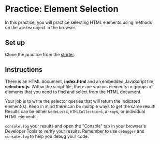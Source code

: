 # Practice: Element Selection

In this practice, you will practice selecting HTML elements using methods on the
`window` object in the browser.

## Set up

Clone the practice from the [starter].

## Instructions

There is an HTML document, __index.html__ and an embedded JavaScript file,
__selectors.js__. Within the script file, there are various elements or
groups of elements that you need to find and select from the HTML document.

Your job is to write the selector queries that will return the indicated
element(s). Keep in mind there can be multiple ways to get the same result!
Results can be either `NodeList`s, `HTMLCollection`s, `Array`s, or individual
HTML elements.

`console.log` your results and open the "Console" tab in your browser's
Developer Tools to verify your results. Remember to use `debugger` and
`console.log` to help you debug your code.

[starter]: https://github.com/appacademy/practice-for-week-09-element-slection
